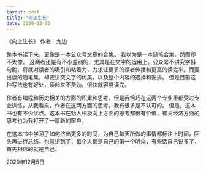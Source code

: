 ```yaml
---
layout: post
title: "向上生长"
date: 2020-12-05
---
```


《向上生长》 作者：九边

整本书读下来，更像是一本公众号文章的合集。
我以为是一本随笔合集，然而却不太像。
这两者还是有不小差别的，尤其是在文字的运用上。公众号不讲究字斟句酌，将就对读者的吸引和粘着力，力求让更多的读者传播和更高的读完率。而要出版的随笔集，却要讲究文字的优美，以及整个内容的选择和安排。
但是目前这种写法也有好处，读起来不费劲，很快就容易读完。

作者有编程和历史相关的方面的积累和思考，但是我恰巧在这两个专业里都受过专业训练，从我看来，作者在这两方面的思考，我有很多是不认可的。
但是，这本书也有不少优点。这本书在劝人积极向上方面的思考都很有价值，有关经济方面的思考也为我打开了一扇新的窗户。

在这本书中学习了如何挤出更多的时间，为自己每天所做的事情都标注上时间，回头再进行总结。也意识到了，每个人都是自己的第一个听众，有些话自己说多了，首先相信的就是自己。

2020年12月5日
